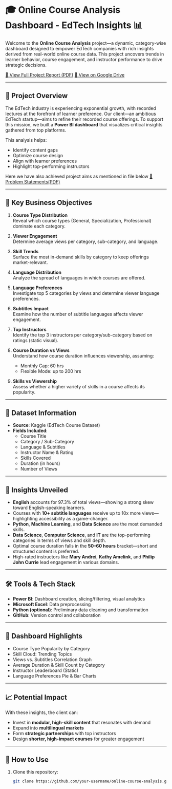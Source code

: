 # 🎓 Online Course Analysis Dashboard - EdTech Insights 📊

Welcome to the **Online Course Analysis** project—a dynamic, category-wise dashboard designed to empower EdTech companies with rich insights derived from real-world online course data. This project uncovers trends in learner behavior, course engagement, and instructor performance to drive strategic decisions.

[📄 View Full Project Report (PDF)](./assets/EdTech_Analysis.pdf)
[📄 View on Google Drive](https://drive.google.com/file/d/1RRPPtavUNZwMfkzuXH-QDjw_NEBUXVPr/view?usp=sharing)

---

## 🚀 Project Overview

The EdTech industry is experiencing exponential growth, with recorded lectures at the forefront of learner preference. Our client—an ambitious EdTech startup—aims to refine their recorded course offerings. To support this mission, we built a **Power BI dashboard** that visualizes critical insights gathered from top platforms.

This analysis helps:

- Identify content gaps
- Optimize course design
- Align with learner preferences
- Highlight top-performing instructors

Here we have also achieved project aims as mentioned in file below
[📄 Problem Statements(PDF)](./Project%20Problem%20Statement.pdf)

---

## 📌 Key Business Objectives

1. **Course Type Distribution**  
   Reveal which course types (General, Specialization, Professional) dominate each category.

2. **Viewer Engagement**  
   Determine average views per category, sub-category, and language.

3. **Skill Trends**  
   Surface the most in-demand skills by category to keep offerings market-relevant.

4. **Language Distribution**  
   Analyze the spread of languages in which courses are offered.

5. **Language Preferences**  
   Investigate top 5 categories by views and determine viewer language preferences.

6. **Subtitles Impact**  
   Examine how the number of subtitle languages affects viewer engagement.

7. **Top Instructors**  
   Identify the top 3 instructors per category/sub-category based on ratings (static visual).

8. **Course Duration vs Views**  
   Understand how course duration influences viewership, assuming:

   - Monthly Cap: 60 hrs
   - Flexible Mode: up to 200 hrs

9. **Skills vs Viewership**  
   Assess whether a higher variety of skills in a course affects its popularity.

---

## 📂 Dataset Information

- **Source**: Kaggle (EdTech Course Dataset)
- **Fields Included**:
  - Course Title
  - Category / Sub-Category
  - Language & Subtitles
  - Instructor Name & Rating
  - Skills Covered
  - Duration (in hours)
  - Number of Views

---

## 🧠 Insights Unveiled

- **English** accounts for 97.3% of total views—showing a strong skew toward English-speaking learners.
- Courses with **10+ subtitle languages** receive up to 10x more views—highlighting accessibility as a game-changer.
- **Python**, **Machine Learning**, and **Data Science** are the most demanded skills.
- **Data Science**, **Computer Science**, and **IT** are the top-performing categories in terms of views and skill depth.
- Optimal course duration falls in the **50–60 hours** bracket—short and structured content is preferred.
- High-rated instructors like **Mary Andrei**, **Kathy Amelink**, and **Philip John Currie** lead engagement in various domains.

---

## 🛠 Tools & Tech Stack

- **Power BI**: Dashboard creation, slicing/filtering, visual analytics
- **Microsoft Excel**: Data preprocessing
- **Python (optional)**: Preliminary data cleaning and transformation
- **GitHub**: Version control and collaboration

---

## 📸 Dashboard Highlights

- Course Type Popularity by Category
- Skill Cloud: Trending Topics
- Views vs. Subtitles Correlation Graph
- Average Duration & Skill Count by Category
- Instructor Leaderboard (Static)
- Language Preferences Pie & Bar Charts

---

## 📈 Potential Impact

With these insights, the client can:

- Invest in **modular, high-skill content** that resonates with demand
- Expand into **multilingual markets**
- Form **strategic partnerships** with top instructors
- Design **shorter, high-impact courses** for greater engagement

---

## 🧭 How to Use

1. Clone this repository:
   ```bash
   git clone https://github.com/your-username/online-course-analysis.git
   ```
